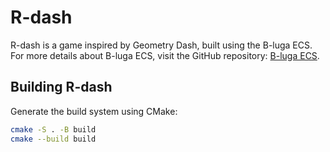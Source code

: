 # R-dash

R-dash is a game inspired by Geometry Dash, built using the B-luga ECS. For more details about B-luga ECS, visit the GitHub repository: [B-luga ECS](https://github.com/X-R-G-B/B-luga).

## Building R-dash

   Generate the build system using CMake:

   ```bash
   cmake -S . -B build
   cmake --build build
   ```
